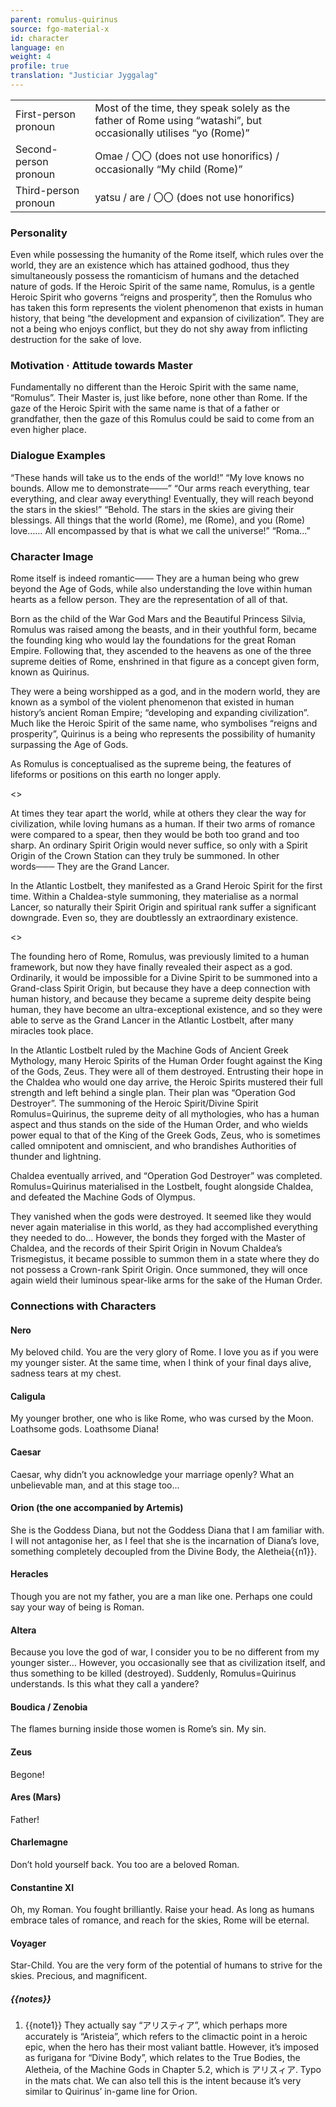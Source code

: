 ```yaml
---
parent: romulus-quirinus
source: fgo-material-x
id: character
language: en
weight: 4
profile: true
translation: "Justiciar Jyggalag"
---
```


<table>
  <tr><td>First-person pronoun</td><td>Most of the time, they speak solely as the father of Rome using “watashi”, but occasionally utilises “yo (Rome)”</td></tr>
  <tr><td>Second-person pronoun</td><td>Omae / 〇〇 (does not use honorifics) / occasionally “My child (Rome)”</td></tr>
  <tr><td>Third-person pronoun</td><td>yatsu / are / 〇〇 (does not use honorifics)</td></tr>
</table>

### Personality

Even while possessing the humanity of the Rome itself, which rules over the world, they are an existence which has attained godhood, thus they simultaneously possess the romanticism of humans and the detached nature of gods.
If the Heroic Spirit of the same name, Romulus, is a gentle Heroic Spirit who governs “reigns and prosperity”, then the Romulus who has taken this form represents the violent phenomenon that exists in human history, that being “the development and expansion of civilization”.
They are not a being who enjoys conflict, but they do not shy away from inflicting destruction for the sake of love.

### Motivation · Attitude towards Master

Fundamentally no different than the Heroic Spirit with the same name, “Romulus”.
Their Master is, just like before, none other than Rome.
If the gaze of the Heroic Spirit with the same name is that of a father or grandfather, then the gaze of this Romulus could be said to come from an even higher place.

### Dialogue Examples

“These hands will take us to the ends of the world!”
“My love knows no bounds. Allow me to demonstrate───”
“Our arms reach everything, tear everything, and clear away everything! Eventually, they will reach beyond the stars in the skies!”
“Behold. The stars in the skies are giving their blessings. All things that the world (Rome), me (Rome), and you (Rome) love…… All encompassed by that is what we call the universe!”
“Roma…”

### Character Image

Rome itself is indeed romantic───
They are a human being who grew beyond the Age of Gods, while also understanding the love within human hearts as a fellow person.
They are the representation of all of that.

Born as the child of the War God Mars and the Beautiful Princess Silvia, Romulus was raised among the beasts, and in their youthful form, became the founding king who would lay the foundations for the great Roman Empire. Following that, they ascended to the heavens as one of the three supreme deities of Rome, enshrined in that figure as a concept given form, known as Quirinus.

They were a being worshipped as a god, and in the modern world, they are known as a symbol of the violent phenomenon that existed in human history’s ancient Roman Empire; “developing and expanding civilization”.
Much like the Heroic Spirit of the same name, who symbolises “reigns and prosperity”, Quirinus is a being who represents the possibility of humanity surpassing the Age of Gods.

As Romulus is conceptualised as the supreme being, the features of lifeforms or positions on this earth no longer apply.

<>

At times they tear apart the world, while at others they clear the way for civilization, while loving humans as a human.
If their two arms of romance were compared to a spear, then they would be both too grand and too sharp.
An ordinary Spirit Origin would never suffice, so only with a Spirit Origin of the Crown Station can they truly be summoned.
In other words───
They are the Grand Lancer.

In the Atlantic Lostbelt, they manifested as a Grand Heroic Spirit for the first time.
Within a Chaldea-style summoning, they materialise as a normal Lancer, so naturally their Spirit Origin and spiritual rank suffer a significant downgrade.
Even so, they are doubtlessly an extraordinary existence.

<>

The founding hero of Rome, Romulus, was previously limited to a human framework, but now they have finally revealed their aspect as a god.
Ordinarily, it would be impossible for a Divine Spirit to be summoned into a Grand-class Spirit Origin, but because they have a deep connection with human history, and because they became a supreme deity despite being human, they have become an ultra-exceptional existence, and so they were able to serve as the Grand Lancer in the Atlantic Lostbelt, after many miracles took place.

In the Atlantic Lostbelt ruled by the Machine Gods of Ancient Greek Mythology, many Heroic Spirits of the Human Order fought against the King of the Gods, Zeus. They were all of them destroyed.
Entrusting their hope in the Chaldea who would one day arrive, the Heroic Spirits mustered their full strength and left behind a single plan.
Their plan was “Operation God Destroyer”.
The summoning of the Heroic Spirit/Divine Spirit Romulus=Quirinus, the supreme deity of all mythologies, who has a human aspect and thus stands on the side of the Human Order, and who wields power equal to that of the King of the Greek Gods, Zeus, who is sometimes called omnipotent and omniscient, and who brandishes Authorities of thunder and lightning.

Chaldea eventually arrived, and “Operation God Destroyer” was completed.
Romulus=Quirinus materialised in the Lostbelt, fought alongside Chaldea, and defeated the Machine Gods of Olympus.

They vanished when the gods were destroyed.
It seemed like they would never again materialise in this world, as they had accomplished everything they needed to do…
However, the bonds they forged with the Master of Chaldea, and the records of their Spirit Origin in Novum Chaldea’s Trismegistus, it became possible to summon them in a state where they do not possess a Crown-rank Spirit Origin.
Once summoned, they will once again wield their luminous spear-like arms for the sake of the Human Order.

### Connections with Characters

#### Nero

My beloved child. You are the very glory of Rome.
I love you as if you were my younger sister.
At the same time, when I think of your final days alive, sadness tears at my chest.

#### Caligula

My younger brother, one who is like Rome, who was cursed by the Moon.
Loathsome gods. Loathsome Diana!

#### Caesar

Caesar, why didn’t you acknowledge your marriage openly?
What an unbelievable man, and at this stage too…

#### Orion (the one accompanied by Artemis)

She is the Goddess Diana, but not the Goddess Diana that I am familiar with.
I will not antagonise her, as I feel that she is the incarnation of Diana’s love, something completely decoupled from the Divine Body, the Aletheia{{n1}}.

#### Heracles

Though you are not my father, you are a man like one.
Perhaps one could say your way of being is Roman.

#### Altera

Because you love the god of war, I consider you to be no different from my younger sister…
However, you occasionally see that as civilization itself, and thus something to be killed (destroyed).
Suddenly, Romulus=Quirinus understands.
Is this what they call a yandere?

#### Boudica / Zenobia

The flames burning inside those women is Rome’s sin. My sin.

#### Zeus

Begone!

#### Ares (Mars)

Father!

#### Charlemagne

Don’t hold yourself back.
You too are a beloved Roman.

#### Constantine XI

Oh, my Roman. You fought brilliantly. Raise your head.
As long as humans embrace tales of romance, and reach for the skies, Rome will be eternal.

#### Voyager

Star-Child. You are the very form of the potential of humans to strive for the skies.
Precious, and magnificent.

##### {{notes}}

1. {{note1}} They actually say “アリスティア”, which perhaps more accurately is “Aristeia”, which refers to the climactic point in a heroic epic, when the hero has their most valiant battle. However, it’s imposed as furigana for “Divine Body”, which relates to the True Bodies, the Aletheia, of the Machine Gods in Chapter 5.2, which is アリスィア. Typo in the mats chat. We can also tell this is the intent because it’s very similar to Quirinus’ in-game line for Orion.

